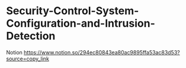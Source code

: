# Security-Control-System-Configuration-and-Intrusion-Detection
Notion
https://www.notion.so/294ec80843ea80ac9895ffa53ac83d53?source=copy_link
